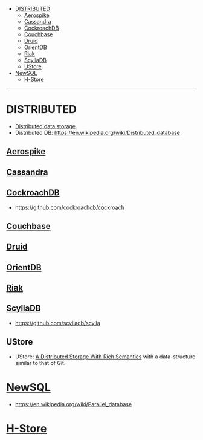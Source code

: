 + [DISTRIBUTED](#distributed)
  + [Aerospike](#aerospike)
  + [Cassandra](#cassandra) 
  + [CockroachDB](#cockroachdb)
  + [Couchbase](#couchbase)
  + [Druid](#druid) 
  + [OrientDB](#orientdb)
  + [Riak](#riak)
  + [ScyllaDB](scylladb)
  + [UStore](#ustore)
+ [NewSQL](#newsql)
  + [H-Store](#h-store)

----


# DISTRIBUTED 
+ [Distributed data storage](https://en.wikipedia.org/wiki/Category:Distributed_data_stores). 
+ Distributed DB: https://en.wikipedia.org/wiki/Distributed_database

## [Aerospike](https://en.wikipedia.org/wiki/Aerospike_database)

## [Cassandra](https://en.wikipedia.org/wiki/Apache_Cassandra)

## [CockroachDB](https://en.wikipedia.org/wiki/Cockroach_Labs)
+ https://github.com/cockroachdb/cockroach

## [Couchbase](https://en.wikipedia.org/wiki/Couchbase_Server)

## [Druid](https://en.wikipedia.org/wiki/Druid_(open-source_data_store)) 

## [OrientDB](https://en.wikipedia.org/wiki/OrientDB)

## [Riak](https://en.wikipedia.org/wiki/Riak)

## [ScyllaDB](https://en.wikipedia.org/wiki/ScyllaDB)
+ https://github.com/scylladb/scylla

## UStore
+ UStore: [A Distributed Storage With Rich Semantics](https://arxiv.org/abs/1702.02799) with a data-structure similar to that of Git.

# [NewSQL](https://en.wikipedia.org/wiki/NewSQL)
+ https://en.wikipedia.org/wiki/Parallel_database

# [H-Store](https://en.wikipedia.org/wiki/H-Store)